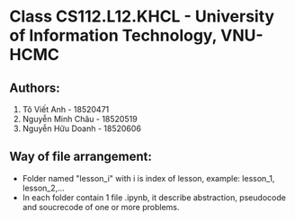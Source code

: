 # Class CS112.L12.KHCL - University of Information Technology, VNU-HCMC
## Authors:
1. Tô Viết Anh - 18520471
2. Nguyễn Minh Châu - 18520519
3. Nguyễn Hữu Doanh - 18520606
## Way of file arrangement:
* Folder named "lesson_i" with i is index of lesson, example: lesson_1, lesson_2,...
* In each folder contain 1 file .ipynb, it describe abstraction, pseudocode and soucrecode of one or more problems.
